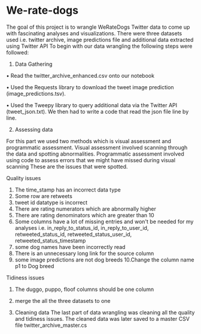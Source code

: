 # We-rate-dogs

The goal of this project is to wrangle WeRateDogs Twitter data to come up with 
fascinating analyses and visualizations. There were three datasets used i.e. twitter 
archive, image predictions file and additional data extracted using Twitter API
To begin with our data wrangling the following steps were followed:
1. Data Gathering

  • Read the twitter_archive_enhanced.csv onto our notebook
  
  • Used the Requests library to download the tweet image prediction 
    (image_predictions.tsv). 
    
  • Used the Tweepy library to query additional data via the Twitter API 
    (tweet_json.txt). We then had to write a code that read the json file line 
     by line.
     
 2. Assessing data
 
For this part we used two methods which is visual assessment and programmatic
assessment. Visual assessment involved scanning through the data and spotting 
abnormalities. Programmatic assessment involved using code to assess errors that 
we might have missed during visual scanning
These are the issues that were spotted.

Quality issues
1. The time_stamp has an incorrect data type
2. Some row are retweets
3. tweet id datatype is incorrect
4. There are rating numerators which are abnormally higher
5. There are rating denominators which are greater than 10
6. Some columns have a lot of missing entries and won't be needed for my 
   analyses i.e. in_reply_to_status_id, in_reply_to_user_id, retweeted_status_id, 
   retweeted_status_user_id, retweeted_status_timestamp
7. some dog names have been incorrectly read
8. There is an unnecessary long link for the source column
9. some image predictions are not dog breeds 
10.Change the column name p1 to Dog breed

Tidiness issues
1. The duggo, puppo, floof columns should be one column
2. merge the all the three datasets to one

3. Cleaning data
The last part of data wrangling was cleaning all the quality and tidiness issues. The 
cleaned data was later saved to a master CSV file twitter_archive_master.cs
